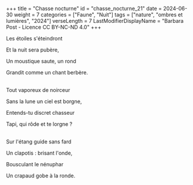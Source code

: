 +++
title = "Chasse nocturne"
id = "chasse_nocturne_21"
date = 2024-06-30
weight = 7
categories = ["Faune", "Nuit"]
tags = ["nature", "ombres et lumières", "2024"]
verseLength = 7
LastModifierDisplayName = "Barbara Post - Licence CC BY-NC-ND 4.0"
+++

Les étoiles s'éteindront

Et la nuit sera pubère,

Un moustique saute, un rond

Grandit comme un chant berbère.

 \
Tout vaporeux de noirceur

Sans la lune un ciel est borgne,

Entends-tu discret chasseur

Tapi, qui rôde et te lorgne ?

 \
Sur l'étang guide sans fard

Un clapotis : brisant l'onde,

Bousculant le nénuphar

Un crapaud gobe à la ronde.
